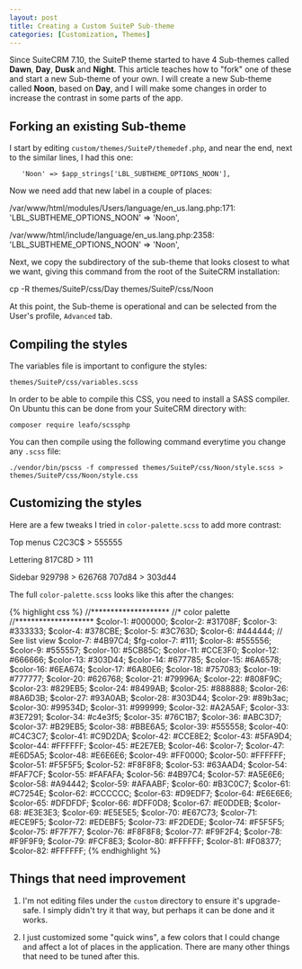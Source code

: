 ```yaml
---
layout: post
title: Creating a Custom SuiteP Sub-theme
categories: [Customization, Themes]
---
```


Since SuiteCRM 7.10, the SuiteP theme started to have 4 Sub-themes called **Dawn**, **Day**, **Dusk** and **Night**. This article teaches how to "fork" one of these and start a new Sub-theme of your own. I will create a new Sub-theme called **Noon**, based on **Day**, and I will make some changes in order to increase the contrast in some parts of the app.

## Forking an existing Sub-theme ##

I start by editing `custom/themes/SuiteP/themedef.php`, and near the end, next to the similar lines, I had this one:

`   'Noon' => $app_strings['LBL_SUBTHEME_OPTIONS_NOON'],`

Now we need add that new label in a couple of places:

/var/www/html/modules/Users/language/en_us.lang.php:171:    'LBL_SUBTHEME_OPTIONS_NOON' => 'Noon',

/var/www/html/include/language/en_us.lang.php:2358:    'LBL_SUBTHEME_OPTIONS_NOON' => 'Noon',

Next, we copy the subdirectory of the sub-theme that looks closest to what we want, giving this command from the root of the SuiteCRM installation:

cp -R themes/SuiteP/css/Day themes/SuiteP/css/Noon

At this point, the Sub-theme is operational and can be selected from the User's profile, `Advanced` tab.

## Compiling the styles ##

The variables file is important to configure the styles:

`themes/SuiteP/css/variables.scss`

In order to be able to compile this CSS, you need to install a SASS compiler. On Ubuntu this can be done from your SuiteCRM directory with:

`composer require leafo/scssphp`

You can then compile using the following command everytime you change any `.scss` file:

`./vendor/bin/pscss -f compressed themes/SuiteP/css/Noon/style.scss >  themes/SuiteP/css/Noon/style.css`

## Customizing the styles ##

Here are a few tweaks I tried in `color-palette.scss` to add more contrast:

Top menus
C2C3C$ > 555555

Lettering
817C8D > 111

Sidebar
929798 > 626768
707d84 > 303d44

The full `color-palette.scss` looks like this after the changes:

{% highlight css %}
//********************
//* color palette
//********************
$color-1: #000000;
$color-2: #31708F;
$color-3: #333333;
$color-4: #378CBE;
$color-5: #3C763D;
$color-6: #444444;
// See list view
$color-7: #4B97C4;
$fg-color-7: #111;
$color-8: #555556;
$color-9: #555557;
$color-10: #5CB85C;
$color-11: #CCE3F0;
$color-12: #666666;
$color-13: #303D44;
$color-14: #677785;
$color-15: #6A6578;
$color-16: #6EA674;
$color-17: #6A80E6;
$color-18: #757083;
$color-19: #777777;
$color-20: #626768;
$color-21: #79996A;
$color-22: #808F9C;
$color-23: #829EB5;
$color-24: #8499AB;
$color-25: #888888;
$color-26: #8A6D3B;
$color-27: #93A0AB;
$color-28: #303D44;
$color-29: #89b3ac;
$color-30: #99534D;
$color-31: #999999;
$color-32: #A2A5AF;
$color-33: #3E7291;
$color-34: #c4e3f5;
$color-35: #76C1B7;
$color-36: #ABC3D7;
$color-37: #B29EB5;
$color-38: #BBE6A5;
$color-39: #555558;
$color-40: #C4C3C7;
$color-41: #C9D2DA;
$color-42: #CCE8E2;
$color-43: #5FA9D4;
$color-44: #FFFFFF;
$color-45: #E2E7EB;
$color-46: $color-7;
$color-47: #E6D5A5;
$color-48: #E6E6E6;
$color-49: #FF0000;
$color-50: #FFFFFF;
$color-51: #F5F5F5;
$color-52: #F8F8F8;
$color-53: #63AAD4;
$color-54: #FAF7CF;
$color-55: #FAFAFA;
$color-56: #4B97C4;
$color-57: #A5E6E6;
$color-58: #A94442;
$color-59: #AFAABF;
$color-60: #B3C0C7;
$color-61: #C7254E;
$color-62: #CCCCCC;
$color-63: #D9EDF7;
$color-64: #E6E6E6;
$color-65: #DFDFDF;
$color-66: #DFF0D8;
$color-67: #E0DDEB;
$color-68: #E3E3E3;
$color-69: #E5E5E5;
$color-70: #E67C73;
$color-71: #ECE9F5;
$color-72: #EDEBF5;
$color-73: #F2DEDE;
$color-74: #F5F5F5;
$color-75: #F7F7F7;
$color-76: #F8F8F8;
$color-77: #F9F2F4;
$color-78: #F9F9F9;
$color-79: #FCF8E3;
$color-80: #FFFFFF;
$color-81: #F08377;
$color-82: #FFFFFF;
{% endhighlight %}

## Things that need improvement ##

1. I'm not editing files under the `custom` directory to ensure it's upgrade-safe. I simply didn't try it that way, but perhaps it can be done and it works. 

2. I just customized some "quick wins", a few colors that I could change and affect a lot of places in the application. There are many other things that need to be tuned after this.